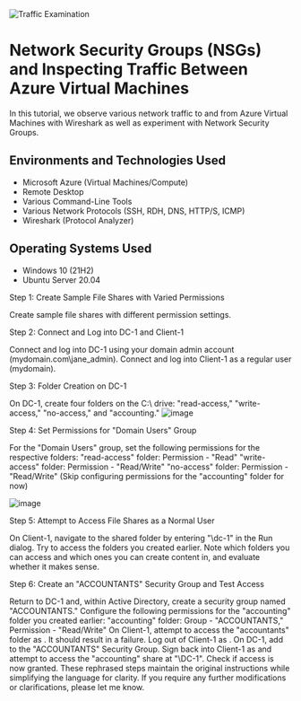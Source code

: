 
<img src="https://i.imgur.com/Ua7udoS.png" alt="Traffic Examination"/>
</p>

<h1>Network Security Groups (NSGs) and Inspecting Traffic Between Azure Virtual Machines</h1>
In this tutorial, we observe various network traffic to and from Azure Virtual Machines with Wireshark as well as experiment with Network Security Groups. <br />


<h2>Environments and Technologies Used</h2>

- Microsoft Azure (Virtual Machines/Compute)
- Remote Desktop
- Various Command-Line Tools
- Various Network Protocols (SSH, RDH, DNS, HTTP/S, ICMP)
- Wireshark (Protocol Analyzer)

<h2>Operating Systems Used </h2>

- Windows 10 (21H2)
- Ubuntu Server 20.04

Step 1: Create Sample File Shares with Varied Permissions

Create sample file shares with different permission settings.

Step 2: Connect and Log into DC-1 and Client-1

Connect and log into DC-1 using your domain admin account (mydomain.com\jane_admin).
Connect and log into Client-1 as a regular user (mydomain<someuser>).

Step 3: Folder Creation on DC-1

On DC-1, create four folders on the C:\ drive: "read-access," "write-access," "no-access," and "accounting."
![image](https://github.com/crisflory/azure-network-protocols/assets/147748310/d50d0c73-6cef-4430-ac65-640494da47d0)


Step 4: Set Permissions for "Domain Users" Group

For the "Domain Users" group, set the following permissions for the respective folders:
"read-access" folder: Permission - "Read"
"write-access" folder: Permission - "Read/Write"
"no-access" folder: Permission - "Read/Write"
(Skip configuring permissions for the "accounting" folder for now)

![image](https://github.com/crisflory/azure-network-protocols/assets/147748310/7ac12c64-7b25-4827-b852-0e04df2cbd60)

Step 5: Attempt to Access File Shares as a Normal User

On Client-1, navigate to the shared folder by entering "\dc-1" in the Run dialog.
Try to access the folders you created earlier. Note which folders you can access and which ones you can create content in, and evaluate whether it makes sense.

Step 6: Create an "ACCOUNTANTS" Security Group and Test Access

Return to DC-1 and, within Active Directory, create a security group named "ACCOUNTANTS."
Configure the following permissions for the "accounting" folder you created earlier:
"accounting" folder: Group - "ACCOUNTANTS," Permission - "Read/Write"
On Client-1, attempt to access the "accountants" folder as <someuser>. It should result in a failure.
Log out of Client-1 as <someuser>.
On DC-1, add <someuser> to the "ACCOUNTANTS" Security Group.
Sign back into Client-1 as <someuser> and attempt to access the "accounting" share at "\DC-1". Check if access is now granted.
These rephrased steps maintain the original instructions while simplifying the language for clarity. If you require any further modifications or clarifications, please let me know.




